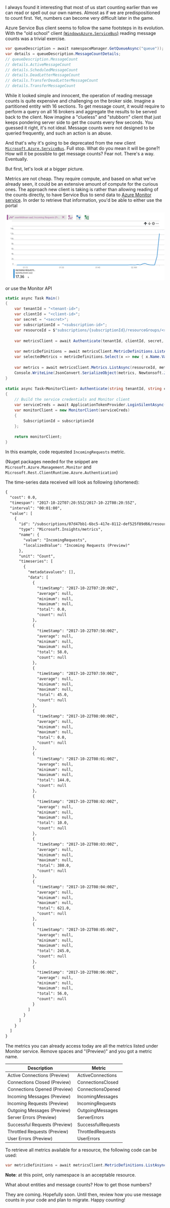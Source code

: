 I always found it interesting that most of us start counting earlier than we can read or spell out our own names.
Almost as if we are predispositioned to count first. Yet, numbers can become very difficult later in the game.

Azure Service Bus client seems to follow the same footsteps in its evolution. With the "old school" client [(`WindowsAzure.ServiceBus`)][old-client] reading message counts was a trivial exercise.

```c#
var queueDescription = await namespaceManager.GetQueueAsync("queue"));
var details = queueDescription.MessageCountDetails;
// queueDescription.MessageCount
// details.ActiveMessageCount
// details.ScheduledMessageCount
// details.DeadLetterMessageCount
// details.TransferDeadLetterMessageCount
// details.TransferMessageCount
```

While it looked simple and innocent, the operation of reading message counts is quite expensive and challenging on the broker side. Imagine a partitioned entity with 16 sections. To get message count, it would require to perform a query on all 16 brokers and aggregate the results to be served back to the client. Now imagine a "clueless" and "stubborn" client that just keeps pondering server side to get the counts every few seconds. You guessed it right, it's not ideal. Message counts were not designed to be queried frequently, and such an action is an abuse.

And that's why it's going to be deprecated from the new client [`Microsoft.Azure.ServiceBus`][new-client]. Full stop. What do you mean it will be gone?! How will it be possible to get message counts? Fear not. There's a way. Eventually.

But first, let's look at a bigger picture.

Metrics are not cheap. They require compute, and based on what we've already seen, it could be an extensive amount of compute for the curious ones. The approach new client is taking is rather than allowing reading of the counts directly, to have Service Bus to send data to [Azure Monitor service][monitor-service]. In order to retrieve that information, you'd be able to either use the portal

![monitor-portal]

or use the Monitor API

```c#
static async Task Main()
{
	var tenantId = "<tenant-id>";
	var clientId = "<client-id>";
	var secret = "<secret>";
	var subscriptionId = "<subscription-id>";
	var resourceId = $"subscriptions/{subscriptionId}/resourceGroups/<resource-group>/providers/Microsoft.ServiceBus/namespaces/<namespace-name>";

	var metricsClient = await Authenticate(tenantId, clientId, secret, subscriptionId);

	var metricDefinitions = await metricsClient.MetricDefinitions.ListAsync(resourceId);
	var selectedMetrics = metricDefinitions.Select(x => new { x.Name.Value, x.Unit }).Dump();

	var metrics = await metricsClient.Metrics.ListAsync(resourceId, metric: "IncomingRequests");
	Console.WriteLine(JsonConvert.SerializeObject(metrics, Newtonsoft.Json.Formatting.Indented));
}

static async Task<MonitorClient> Authenticate(string tenantId, string clientId, string secret, string subscriptionId)
{
	// Build the service credentials and Monitor client
	var serviceCreds = await ApplicationTokenProvider.LoginSilentAsync(tenantId, clientId, secret);
	var monitorClient = new MonitorClient(serviceCreds)
	{
		SubscriptionId = subscriptionId
	};

	return monitorClient;
}
```

In this example, code requested `IncomingRequests` metric. 

(Nuget packages needed for the snippet are `Microsoft.Azure.Management.Monitor` and `Microsoft.Rest.ClientRuntime.Azure.Authentication`)

The time-series data received will look as following (shortened):

```txt
{
  "cost": 0.0,
  "timespan": "2017-10-22T07:20:55Z/2017-10-22T08:20:55Z",
  "interval": "00:01:00",
  "value": [
    {
      "id": "/subscriptions/07d47bb1-6bc5-417e-8112-def525f89d66/resourceGroups/ServiceBusSpikes-rg/providers/Microsoft.ServiceBus/namespaces/seanfeldman-aad/providers/Microsoft.Insights/metrics/IncomingRequests",
      "type": "Microsoft.Insights/metrics",
      "name": {
        "value": "IncomingRequests",
        "localizedValue": "Incoming Requests (Preview)"
      },
      "unit": "Count",
      "timeseries": [
        {
          "metadatavalues": [],
          "data": [
            {
              "timeStamp": "2017-10-22T07:20:00Z",
              "average": null,
              "minimum": null,
              "maximum": null,
              "total": 0.0,
              "count": null
            },
            {
              "timeStamp": "2017-10-22T07:58:00Z",
              "average": null,
              "minimum": null,
              "maximum": null,
              "total": 58.0,
              "count": null
            },
            {
              "timeStamp": "2017-10-22T07:59:00Z",
              "average": null,
              "minimum": null,
              "maximum": null,
              "total": 45.0,
              "count": null
            },
            {
              "timeStamp": "2017-10-22T08:00:00Z",
              "average": null,
              "minimum": null,
              "maximum": null,
              "total": 0.0,
              "count": null
            },
            {
              "timeStamp": "2017-10-22T08:01:00Z",
              "average": null,
              "minimum": null,
              "maximum": null,
              "total": 144.0,
              "count": null
            },
            {
              "timeStamp": "2017-10-22T08:02:00Z",
              "average": null,
              "minimum": null,
              "maximum": null,
              "total": 10.0,
              "count": null
            },
            {
              "timeStamp": "2017-10-22T08:03:00Z",
              "average": null,
              "minimum": null,
              "maximum": null,
              "total": 380.0,
              "count": null
            },
            {
              "timeStamp": "2017-10-22T08:04:00Z",
              "average": null,
              "minimum": null,
              "maximum": null,
              "total": 621.0,
              "count": null
            },
            {
              "timeStamp": "2017-10-22T08:05:00Z",
              "average": null,
              "minimum": null,
              "maximum": null,
              "total": 245.0,
              "count": null
            },
            {
              "timeStamp": "2017-10-22T08:06:00Z",
              "average": null,
              "minimum": null,
              "maximum": null,
              "total": 56.0,
              "count": null
            }
          ]
        }
      ]
    }
  ]
}
```

The metrics you can already access today are all the metrics listed under Monitor service. Remove spaces and "(Preview)" and you got a metric name.

| **Description** | **Metric** |
|-----------------|------------|
| Active Connections (Preview) | ActiveConnections |
| Connections Closed (Preview) | ConnectionsClosed |
| Connections Opened (Preview) | ConnectionsOpened |
| Incoming Messages (Preview) | IncomingMessages |
| Incoming Requests (Preview) | IncomingRequests |
| Outgoing Messages (Preview) | OutgoingMessages |
| Server Errors (Preview) | ServerErrors |
| Successful Requests (Preview) | SuccessfulRequests |
| Throttled Requests (Preview) | ThrottledRequests |
| User Errors (Preview) | UserErrors |

To retrieve all metrics available for a resource, the following code can be used:

```c#
var metricDefinitions = await metricsClient.MetricDefinitions.ListAsync(resourceId);
```

**Note**: at this point, only namespace is an acceptable resource.

What about entities and message counts? How to get those numbers?

They are coming. Hopefully soon. Until then, review how you use message counts in your code and plan to migrate. Happy counting!

[old-client]: https://www.nuget.org/packages/windowsazure.servicebus "WindowsAzure.ServiceBus"
[new-client]: https://www.nuget.org/packages/microsoft.azure.servicebus "Microsoft.Azure.ServiceBus"
[monitor-service]: https://docs.microsoft.com/en-us/azure/monitoring-and-diagnostics/monitoring-overview-azure-monitor "Azure Monitor service"
[monitor-portal]: monitor-portal.png "Portal"